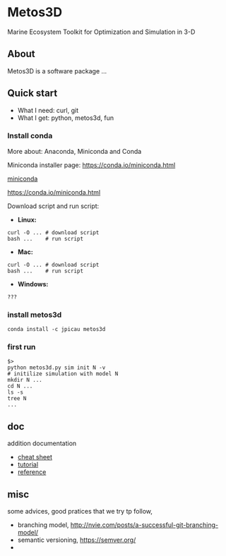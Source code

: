 # Metos3D

 Marine Ecosystem Toolkit for Optimization and Simulation in 3-D

## About

Metos3D is a software package ...

## Quick start

- What I need: curl, git
- What I get: python, metos3d, fun

### Install conda

More about: Anaconda, Miniconda and Conda

Miniconda installer page: https://conda.io/miniconda.html

[miniconda](https://conda.io/miniconda.html)

https://conda.io/miniconda.html

Download script and run script:

- **Linux:**

```
curl -O ... # download script
bash ...    # run script
```

- **Mac:**

```
curl -O ... # download script
bash ...    # run script
```

- **Windows:**

```
???
```

### install metos3d

```
conda install -c jpicau metos3d
```

### first run

```
$>
python metos3d.py sim init N -v
# initilize simulation with model N
mkdir N ...
cd N ...
ls -s
tree N
...
```

## doc

addition documentation

- [cheat sheet](doc/metos3d-cheat-sheet.md)
- [tutorial](doc/metos3d-tutorial.md)
- [reference](doc/metos3d-reference.md)


## misc

some advices, good pratices that we try tp follow,
- branching model, http://nvie.com/posts/a-successful-git-branching-model/
- semantic versioning, https://semver.org/
-





